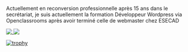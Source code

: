 Actuellement en reconversion professionnelle après 15 ans dans le secrétariat, je suis actuellement la formation Développeur Wordpress via Openclassrooms après avoir terminé celle de webmaster chez ESECAD

<a href="https://github.com/anuraghazra/github-readme-stats">
  <img align="top" src="https://github-readme-stats.vercel.app/api/top-langs/?username=VanessaFauvet&layout=compact&theme=dracula" />
</a>
<a href="https://github.com/anuraghazra/convoychat">
  <img align="top" src="https://github-readme-stats.vercel.app/api?username=VanessaFauvet&show_icons=true&theme=dracula" />
</a>

[![trophy](https://github-profile-trophy.vercel.app/?username=VanessaFauvet&theme=onedark)](https://github.com/VanessaFauvet/github-profile-trophy)
